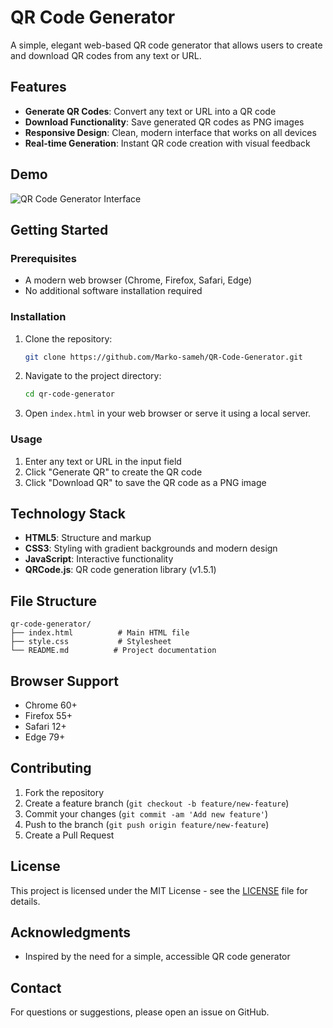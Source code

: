 # QR Code Generator

A simple, elegant web-based QR code generator that allows users to create and download QR codes from any text or URL.

## Features

- **Generate QR Codes**: Convert any text or URL into a QR code
- **Download Functionality**: Save generated QR codes as PNG images
- **Responsive Design**: Clean, modern interface that works on all devices
- **Real-time Generation**: Instant QR code creation with visual feedback

## Demo

![QR Code Generator Interface](https://marko-sameh.github.io/QR-Code-Generator/)

## Getting Started

### Prerequisites

- A modern web browser (Chrome, Firefox, Safari, Edge)
- No additional software installation required

### Installation

1. Clone the repository:

   ```bash
   git clone https://github.com/Marko-sameh/QR-Code-Generator.git
   ```

2. Navigate to the project directory:

   ```bash
   cd qr-code-generator
   ```

3. Open `index.html` in your web browser or serve it using a local server.

### Usage

1. Enter any text or URL in the input field
2. Click "Generate QR" to create the QR code
3. Click "Download QR" to save the QR code as a PNG image

## Technology Stack

- **HTML5**: Structure and markup
- **CSS3**: Styling with gradient backgrounds and modern design
- **JavaScript**: Interactive functionality
- **QRCode.js**: QR code generation library (v1.5.1)

## File Structure

```
qr-code-generator/
├── index.html          # Main HTML file
├── style.css           # Stylesheet
└── README.md          # Project documentation
```

## Browser Support

- Chrome 60+
- Firefox 55+
- Safari 12+
- Edge 79+

## Contributing

1. Fork the repository
2. Create a feature branch (`git checkout -b feature/new-feature`)
3. Commit your changes (`git commit -am 'Add new feature'`)
4. Push to the branch (`git push origin feature/new-feature`)
5. Create a Pull Request

## License

This project is licensed under the MIT License - see the [LICENSE](LICENSE) file for details.

## Acknowledgments

- Inspired by the need for a simple, accessible QR code generator

## Contact

For questions or suggestions, please open an issue on GitHub.
